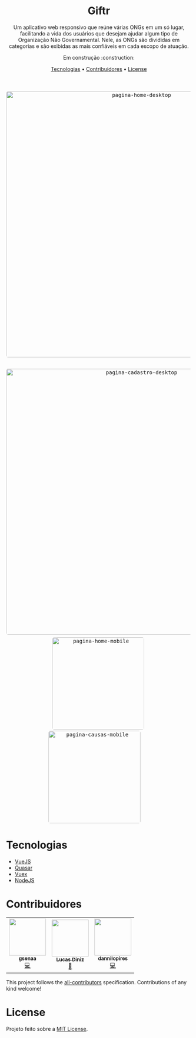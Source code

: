<h1 align="center">Giftr</h1>

<p align="center">
Um aplicativo web responsivo que reúne várias ONGs em um só lugar, facilitando a vida dos usuários que desejam ajudar algum tipo de Organização Não Governamental. Nele, as ONGs são divididas em categorias e são exibidas as mais confiáveis em cada escopo de atuação.</p>

<p align="center">Em construção :construction:</p>

<p align="center">
  <a href="#tecnologias">Tecnologias</a> • 
  <a href="#contribuidores">Contribuidores</a> •
  <a href="#license">License</a>
</p>
<br>

<p align="center">
  <kbd>
    <img width="720" style="border-radius: 5px; margin: 7px auto" src="https://i.imgur.com/jg8PMo3.png" alt="pagina-home-desktop">
  </kbd>
  &nbsp;&nbsp;&nbsp;&nbsp;
  
  <kbd>
    <img width="720" style="border-radius: 5px; margin: 7px auto" src="https://i.imgur.com/zYCq020.png" alt="pagina-cadastro-desktop">
  </kbd>
  &nbsp;&nbsp;&nbsp;&nbsp;
  
  <kbd>
    <img width="250" style="border-radius: 5px" src="https://i.imgur.com/dKSOPrG.png" alt="pagina-home-mobile">
  </kbd>
  &nbsp;&nbsp;&nbsp;&nbsp;
  
  <kbd>
    <img width="250" style="border-radius: 5px" src="https://i.imgur.com/H9Z9pJN.png" alt="pagina-causas-mobile">
  </kbd>
  &nbsp;&nbsp;&nbsp;&nbsp;
</p>

# Tecnologias

* [VueJS](https://vuejs.org/)
* [Quasar](https://quasar.dev/)
* [Vuex](https://vuex.vuejs.org/)
* [NodeJS](https://nodejs.org/en/)

<!-- # Contribuidores
 -->

<!-- 
## Project setup
```
yarn install
```

### Compiles and hot-reloads for development
```
yarn serve
``` -->

# Contribuidores

<!-- ALL-CONTRIBUTORS-LIST:START - Do not remove or modify this section -->
<!-- prettier-ignore-start -->
<!-- markdownlint-disable -->
<table>
  <tr>
    <td align="center"><a href="https://github.com/gsenaa"><img src="https://avatars.githubusercontent.com/u/47890401?v=4?s=100" width="100px;" alt=""/><br /><sub><b>gsenaa</b></sub></a><br /><a href="https://github.com/lucasdiniz10/giftr/commits?author=gsenaa" title="Code">💻</a></td>
    <td align="center"><a href="http://linkedin.com/in/lucas-alvarenga-diniz/"><img src="https://avatars.githubusercontent.com/u/47890460?v=4?s=100" width="100px;" alt=""/><br /><sub><b>Lucas Diniz</b></sub></a><br /><a href="#design-lucasdiniz10" title="Design">🎨</a></td>
    <td align="center"><a href="https://github.com/dannilopires"><img src="https://avatars.githubusercontent.com/u/48629057?v=4?s=100" width="100px;" alt=""/><br /><sub><b>dannilopires</b></sub></a><br /><a href="https://github.com/lucasdiniz10/giftr/commits?author=dannilopires" title="Code">💻</a></td>
  </tr>
</table>

<!-- markdownlint-restore -->
<!-- prettier-ignore-end -->

<!-- ALL-CONTRIBUTORS-LIST:END -->

This project follows the [all-contributors](https://github.com/all-contributors/all-contributors) specification. Contributions of any kind welcome!

# License

Projeto feito sobre a [MIT License](license).

[licence]: https://github.com/lucasdiniz10/giftr/blob/master/LICENSE